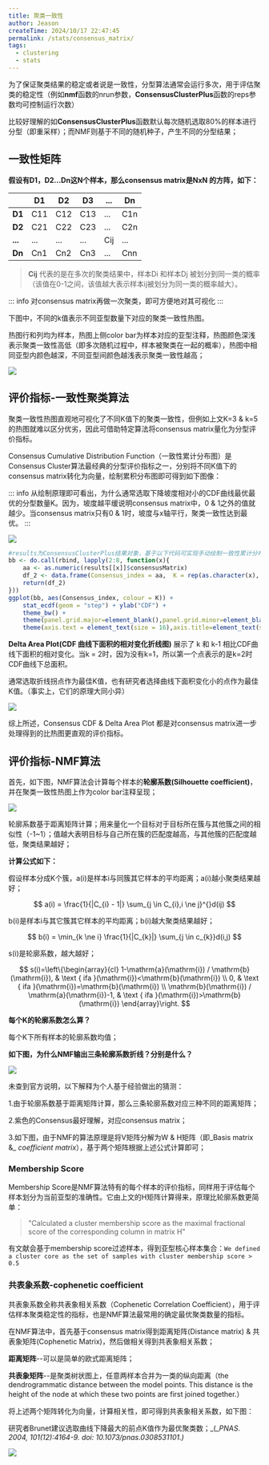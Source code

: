 ```yaml
---
title: 聚类一致性
author: Jeason
createTime: 2024/10/17 22:47:45
permalink: /stats/consensus_matrix/
tags:
  - clustering
  - stats
---
```

为了保证聚类结果的稳定或者说是一致性，分型算法通常会运行多次，用于评估聚类的稳定性（例如**nmf**函数的nrun参数，**ConsensusClusterPlus**函数的reps参数均可控制运行次数）

比较好理解的如**ConsensusClusterPlus**函数默认每次随机选取80%的样本进行分型（即重采样）；而NMF则基于不同的随机种子，产生不同的分型结果；

## 一致性矩阵

**假设有D1，D2...Dn这N个样本，那么****consensus matrix****是NxN 的方阵，如下：**

|         | D1  | D2  | D3  | ... | Dn  |
| ------- | --- | --- | --- | --- | --- |
| **D1**  | C11 | C12 | C13 | ... | C1n |
| **D2**  | C21 | C22 | C23 | ... | C2n |
| **...** | ... | ... | ... | Cij | ... |
| **Dn**  | Cn1 | Cn2 | Cn3 | ... | Cnn |

> **Cij** 代表的是在多次的聚类结果中，样本Di 和样本Dj 被划分到同一类的概率（该值在0-1之间，该值越大表示样本ij被划分为同一类的概率越大）。

::: info
对consensus matrix再做一次聚类，即可方便地对其可视化
:::

下图中，不同的k值表示不同亚型数量下对应的聚类一致性热图。  

热图行和列均为样本，热图上侧color bar为样本对应的亚型注释，热图颜色深浅表示聚类一致性高低（即多次随机过程中，样本被聚类在一起的概率），热图中相同亚型内颜色越深，不同亚型间颜色越浅表示聚类一致性越高；  

![](https://cdn.jsdelivr.net/gh/Moonerss/CDN/paper/consensus_matrix/matrix.png)  

## 评价指标-一致性聚类算法  

聚类一致性热图直观地可视化了不同K值下的聚类一致性，但例如上文K=3 & k=5的热图就难以区分优劣，因此可借助特定算法将consensus matrix量化为分型评价指标。  

Consensus Cumulative Distribution Function（一致性累计分布图）是Consensus Cluster算法最经典的分型评价指标之一，分别将不同K值下的consensus matrix转化为向量，绘制累积分布图即可得到如下图像：  

::: info
从绘制原理即可看出，为什么通常选取下降坡度相对小的CDF曲线最优最优的分型数量K。因为，坡度越平缓说明consensus matrix中，0 & 1之外的值就越少。当consensus matrix只有0 & 1时，坡度与x轴平行，聚类一致性达到最优。
:::

![](https://cdn.jsdelivr.net/gh/Moonerss/CDN/paper/consensus_matrix/CDF.png)  

```r
#results为ConsensusClusterPlus结果对象，基于以下代码可实现手动绘制一致性累计分布图
bb <- do.call(rbind, lapply(2:8, function(x){
    aa <- as.numeric(results[[x]]$consensusMatrix)
    df_2 <- data.frame(Consensus_index = aa,  K = rep(as.character(x), length(aa)) )
    return(df_2)
}))
ggplot(bb, aes(Consensus_index, colour = K)) +
    stat_ecdf(geom = "step") + ylab("CDF") +
    theme_bw() +
    theme(panel.grid.major=element_blank(),panel.grid.minor=element_blank()) +
    theme(axis.text = element_text(size = 16),axis.title=element_text(size = 16)) + labs(title="")
```

**Delta Area Plot(CDF 曲线下面积的相对变化折线图)** 展示了 k 和 k-1 相比CDF曲线下面积的相对变化。当k = 2时，因为没有k=1，所以第一个点表示的是k=2时CDF曲线下总面积。  

通常选取折线拐点作为最佳K值，也有研究者选择曲线下面积变化小的点作为最佳K值。（事实上，它们的原理大同小异）  

![](https://cdn.jsdelivr.net/gh/Moonerss/CDN/paper/consensus_matrix/DCDF.png)

综上所述，Consensus CDF & Delta Area Plot 都是对consensus matrix进一步处理得到的比热图更直观的评价指标。  

## 评价指标-NMF算法  

首先，如下图，NMF算法会计算每个样本的**轮廓系数(Silhouette coefficient)**，并在聚类一致性热图上作为color bar注释呈现；  

![](https://cdn.jsdelivr.net/gh/Moonerss/CDN/paper/consensus_matrix/NMF.png)  

轮廓系数基于距离矩阵计算；用来量化一个目标对于目标所在簇与其他簇之间的相似性（-1~1）；值越大表明目标与自己所在簇的匹配度越高，与其他簇的匹配度越低，聚类结果越好；  

**计算公式如下：**  

假设样本分成K个簇，a(i)是样本i与同簇其它样本的平均距离；a(i)越小聚类结果越好；  

$$ a(i) = \frac{1}{|C_{i} - 1|} \sum_{j \in C_{i},i \ne j}^{}d(ij) $$  

b(i)是样本i与其它簇其它样本的平均距离；b(i)越大聚类结果越好；  

$$ b(i) = \min_{k \ne i} \frac{1}{|C_{k}|} \sum_{j \in c_{k}}d(i,j) $$  

s(i)是轮廓系数，越大越好；  

$$ s(i)=\left\{\begin{array}{cl}
1-\mathrm{a}(\mathrm{i}) / \mathrm{b}(\mathrm{i}), & \text { ifa }(\mathrm{i})<\mathrm{b}(\mathrm{i}) \\
0, & \text { ifa }(\mathrm{i})=\mathrm{b}(\mathrm{i}) \\
\mathrm{b}(\mathrm{i}) / \mathrm{a}(\mathrm{i})-1, & \text { ifa }(\mathrm{i})>\mathrm{b}(\mathrm{i})
\end{array}\right. $$  

**每个K的轮廓系数怎么算？**  

每个K下所有样本的轮廓系数均值；  

**如下图，为什么NMF输出三条轮廓系数折线？分别是什么？**  

![](https://cdn.jsdelivr.net/gh/Moonerss/CDN/paper/consensus_matrix/sihouette.png)  

未查到官方说明，以下解释为个人基于经验做出的猜测：  

1.由于轮廓系数基于距离矩阵计算，那么三条轮廓系数对应三种不同的距离矩阵；

2.紫色的Consensus最好理解，对应consensus matrix；

3.如下图，由于NMF的算法原理是将V矩阵分解为W & H矩阵（即_Basis matrix &_ _coefficient_ _matrix_），基于两个矩阵根据上述公式计算即可；  

### **Membership Score**  

Membership Score是NMF算法特有的每个样本的评价指标，同样用于评估每个样本划分为当前亚型的准确性。它由上文的H矩阵计算得来，原理比轮廓系数更简单：  

> "Calculated a cluster membership score as the maximal fractional score of the corresponding column in matrix H"

有文献会基于membership score过滤样本，得到亚型核心样本集合：`We defined a cluster core as the set of samples with cluster membership score > 0.5`  

### **共表象系数-cophenetic coefficient**  

共表象系数全称共表象相关系数（Cophenetic Correlation Coefficient），用于评估样本聚类稳定性的指标，也是NMF算法最常用的确定最优聚类数量的指标。

在NMF算法中，首先基于consensus matrix得到距离矩阵(Distance matrix) & 共表象矩阵(Cophenetic Matrix)，然后做相关得到共表象相关系数；  

**距离矩阵**--可以是简单的欧式距离矩阵；  

**共表象矩阵**--是聚类树状图上，任意两样本合并为一类的纵向距离（the dendrogrammatic distance between the model points. This distance is the height of the node at which these two points are first joined together.）  

将上述两个矩阵转化为向量，计算相关性，即可得到共表象相关系数，如下图：  

研究者Brunet建议选取曲线下降最大的前点K值作为最优聚类数；_(__PNAS. 2004, 101(12):4164-9. doi: 10.1073/pnas.0308531101.)_  

![](https://cdn.jsdelivr.net/gh/Moonerss/CDN/paper/consensus_matrix/cophenetic.png)  

